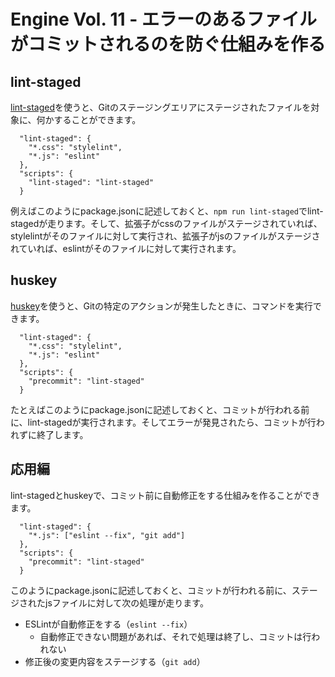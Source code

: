 # Engine Vol. 11 - エラーのあるファイルがコミットされるのを防ぐ仕組みを作る

## lint-staged

[lint-staged](https://github.com/okonet/lint-staged)を使うと、Gitのステージングエリアにステージされたファイルを対象に、何かすることができます。

```
  "lint-staged": {
    "*.css": "stylelint",
    "*.js": "eslint"
  },
  "scripts": {
    "lint-staged": "lint-staged"
  }
```

例えばこのようにpackage.jsonに記述しておくと、`npm run lint-staged`でlint-stagedが走ります。そして、拡張子がcssのファイルがステージされていれば、stylelintがそのファイルに対して実行され、拡張子がjsのファイルがステージされていれば、eslintがそのファイルに対して実行されます。

## huskey

[huskey](https://github.com/typicode/husky)を使うと、Gitの特定のアクションが発生したときに、コマンドを実行できます。

```
  "lint-staged": {
    "*.css": "stylelint",
    "*.js": "eslint"
  },
  "scripts": {
    "precommit": "lint-staged"
  }
```

たとえばこのようにpackage.jsonに記述しておくと、コミットが行われる前に、lint-stagedが実行されます。そしてエラーが発見されたら、コミットが行われずに終了します。

## 応用編

lint-stagedとhuskeyで、コミット前に自動修正をする仕組みを作ることができます。

```
  "lint-staged": {
    "*.js": ["eslint --fix", "git add"]
  },
  "scripts": {
    "precommit": "lint-staged"
  }
```

このようにpackage.jsonに記述しておくと、コミットが行われる前に、ステージされたjsファイルに対して次の処理が走ります。

* ESLintが自動修正をする（`eslint --fix`）
    * 自動修正できない問題があれば、それで処理は終了し、コミットは行われない
* 修正後の変更内容をステージする（`git add`）
